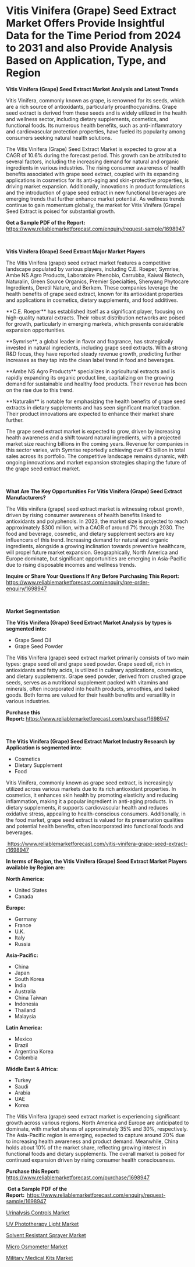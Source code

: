 <p><h1>Vitis Vinifera (Grape) Seed Extract Market Offers Provide Insightful Data for the Time Period from 2024 to 2031 and also Provide Analysis Based on Application, Type, and Region</h1></p><p><strong>Vitis Vinifera (Grape) Seed Extract Market Analysis and Latest Trends</strong></p>
<p><p>Vitis Vinifera, commonly known as grape, is renowned for its seeds, which are a rich source of antioxidants, particularly proanthocyanidins. Grape seed extract is derived from these seeds and is widely utilized in the health and wellness sector, including dietary supplements, cosmetics, and functional foods. Its numerous health benefits, such as anti-inflammatory and cardiovascular protection properties, have fueled its popularity among consumers seeking natural health solutions.</p><p>The Vitis Vinifera (Grape) Seed Extract Market is expected to grow at a CAGR of 10.6% during the forecast period. This growth can be attributed to several factors, including the increasing demand for natural and organic ingredients in various industries. The rising consumer awareness of health benefits associated with grape seed extract, coupled with its expanding applications in cosmetics for its anti-aging and skin-protective properties, is driving market expansion. Additionally, innovations in product formulations and the introduction of grape seed extract in new functional beverages are emerging trends that further enhance market potential. As wellness trends continue to gain momentum globally, the market for Vitis Vinifera (Grape) Seed Extract is poised for substantial growth.</p></p>
<p><strong>Get a Sample PDF of the Report:&nbsp;</strong> <a href="https://www.reliablemarketforecast.com/enquiry/request-sample/1698947?utm_campaign=1767&utm_medium=2&utm_source=Github&utm_content=ia&utm_term=20102024&utm_id=vitis-vinifera-grape-seed-extract">https://www.reliablemarketforecast.com/enquiry/request-sample/1698947</a></p>
<p>&nbsp;</p>
<p><strong>Vitis Vinifera (Grape) Seed Extract Major Market Players</strong></p>
<p><p>The Vitis Vinifera (grape) seed extract market features a competitive landscape populated by various players, including C.E. Roeper, Symrise, Ambe NS Agro Products, Laboratoire Phenobio, Carrubba, Kaiwal Biotech, Naturalin, Green Source Organics, Premier Specialties, Shenyang Phytocare Ingredients, Deretil Nature, and Berkem. These companies leverage the health benefits of grape seed extract, known for its antioxidant properties and applications in cosmetics, dietary supplements, and food additives.</p><p>**C.E. Roeper** has established itself as a significant player, focusing on high-quality natural extracts. Their robust distribution networks are poised for growth, particularly in emerging markets, which presents considerable expansion opportunities.</p><p>**Symrise**, a global leader in flavor and fragrance, has strategically invested in natural ingredients, including grape seed extracts. With a strong R&D focus, they have reported steady revenue growth, predicting further increases as they tap into the clean label trend in food and beverages.</p><p>**Ambe NS Agro Products** specializes in agricultural extracts and is rapidly expanding its organic product line, capitalizing on the growing demand for sustainable and healthy food products. Their revenue has been on the rise due to this trend.</p><p>**Naturalin** is notable for emphasizing the health benefits of grape seed extracts in dietary supplements and has seen significant market traction. Their product innovations are expected to enhance their market share further.</p><p>The grape seed extract market is expected to grow, driven by increasing health awareness and a shift toward natural ingredients, with a projected market size reaching billions in the coming years. Revenue for companies in this sector varies, with Symrise reportedly achieving over €3 billion in total sales across its portfolio. The competitive landscape remains dynamic, with ongoing innovations and market expansion strategies shaping the future of the grape seed extract market.</p></p>
<p>&nbsp;</p>
<p><strong>What Are The Key Opportunities For Vitis Vinifera (Grape) Seed Extract Manufacturers?</strong></p>
<p><p>The Vitis vinifera (grape) seed extract market is witnessing robust growth, driven by rising consumer awareness of health benefits linked to antioxidants and polyphenols. In 2023, the market size is projected to reach approximately $300 million, with a CAGR of around 7% through 2030. The food and beverage, cosmetic, and dietary supplement sectors are key influencers of this trend. Increasing demand for natural and organic ingredients, alongside a growing inclination towards preventive healthcare, will propel future market expansion. Geographically, North America and Europe dominate, but significant opportunities are emerging in Asia-Pacific due to rising disposable incomes and wellness trends.</p></p>
<p><strong>Inquire or Share Your Questions If Any Before Purchasing This Report:</strong> <a href="https://www.reliablemarketforecast.com/enquiry/pre-order-enquiry/1698947?utm_campaign=1767&utm_medium=2&utm_source=Github&utm_content=ia&utm_term=20102024&utm_id=vitis-vinifera-grape-seed-extract">https://www.reliablemarketforecast.com/enquiry/pre-order-enquiry/1698947</a></p>
<p>&nbsp;</p>
<p><strong>Market Segmentation</strong></p>
<p><strong>The Vitis Vinifera (Grape) Seed Extract Market Analysis by types is segmented into:</strong></p>
<p><ul><li>Grape Seed Oil</li><li>Grape Seed Powder</li></ul></p>
<p><p>The Vitis Vinifera (grape) seed extract market primarily consists of two main types: grape seed oil and grape seed powder. Grape seed oil, rich in antioxidants and fatty acids, is utilized in culinary applications, cosmetics, and dietary supplements. Grape seed powder, derived from crushed grape seeds, serves as a nutritional supplement packed with vitamins and minerals, often incorporated into health products, smoothies, and baked goods. Both forms are valued for their health benefits and versatility in various industries.</p></p>
<p><strong>Purchase this Report:&nbsp;</strong><a href="https://www.reliablemarketforecast.com/purchase/1698947?utm_campaign=1767&utm_medium=2&utm_source=Github&utm_content=ia&utm_term=20102024&utm_id=vitis-vinifera-grape-seed-extract">https://www.reliablemarketforecast.com/purchase/1698947</a></p>
<p>&nbsp;</p>
<p><strong>The Vitis Vinifera (Grape) Seed Extract Market Industry Research by Application is segmented into:</strong></p>
<p><ul><li>Cosmetics</li><li>Dietary Supplement</li><li>Food</li></ul></p>
<p><p>Vitis Vinifera, commonly known as grape seed extract, is increasingly utilized across various markets due to its rich antioxidant properties. In cosmetics, it enhances skin health by promoting elasticity and reducing inflammation, making it a popular ingredient in anti-aging products. In dietary supplements, it supports cardiovascular health and reduces oxidative stress, appealing to health-conscious consumers. Additionally, in the food market, grape seed extract is valued for its preservation qualities and potential health benefits, often incorporated into functional foods and beverages.</p></p>
<p><a href="https://www.reliablemarketforecast.com/vitis-vinifera-grape-seed-extract-r1698947?utm_campaign=1767&utm_medium=2&utm_source=Github&utm_content=ia&utm_term=20102024&utm_id=vitis-vinifera-grape-seed-extract">&nbsp;https://www.reliablemarketforecast.com/vitis-vinifera-grape-seed-extract-r1698947</a></p>
<p><strong>In terms of Region, the Vitis Vinifera (Grape) Seed Extract Market Players available by Region are:</strong></p>
<p>
    <p> <strong> North America: </strong>
        <ul>
            <li>United States</li>
            <li>Canada</li>
        </ul>
        </p> 
    <p> <strong> Europe: </strong>
        <ul>
            <li>Germany</li>
            <li>France</li>
            <li>U.K.</li>
            <li>Italy</li>
            <li>Russia</li>
        </ul>
        </p> 
    <p> <strong> Asia-Pacific: </strong>
        <ul>
            <li>China</li>
            <li>Japan</li>
            <li>South Korea</li>
            <li>India</li>
            <li>Australia</li>
            <li>China Taiwan</li>
            <li>Indonesia</li>
            <li>Thailand</li>
            <li>Malaysia</li>
        </ul>
        </p> 
    <p> <strong> Latin America: </strong>
        <ul>
            <li>Mexico</li>
            <li>Brazil</li>
            <li>Argentina Korea</li>
            <li>Colombia</li>
        </ul>
        </p> 
    <p> <strong> Middle East & Africa: </strong>
        <ul>
            <li>Turkey</li>
            <li>Saudi</li>
            <li>Arabia</li>
            <li>UAE</li>
            <li>Korea</li>
        </ul>
    </p>
    </p>
<p><p>The Vitis Vinifera (grape) seed extract market is experiencing significant growth across various regions. North America and Europe are anticipated to dominate, with market shares of approximately 35% and 30%, respectively. The Asia-Pacific region is emerging, expected to capture around 20% due to increasing health awareness and product demand. Meanwhile, China holds about 10% of the market share, reflecting growing interest in functional foods and dietary supplements. The overall market is poised for continued expansion driven by rising consumer health consciousness.</p></p>
<p><strong>Purchase this Report: </strong><a href="https://www.reliablemarketforecast.com/purchase/1698947?utm_campaign=1767&utm_medium=2&utm_source=Github&utm_content=ia&utm_term=20102024&utm_id=vitis-vinifera-grape-seed-extract">https://www.reliablemarketforecast.com/purchase/1698947</a></p>
<p>&nbsp;<strong>Get a Sample PDF of the Report:&nbsp;&nbsp;</strong><a href="https://www.reliablemarketforecast.com/enquiry/request-sample/1698947?utm_campaign=1767&utm_medium=2&utm_source=Github&utm_content=ia&utm_term=20102024&utm_id=vitis-vinifera-grape-seed-extract">https://www.reliablemarketforecast.com/enquiry/request-sample/1698947</a></p>
<p><strong></strong></p>
<p><p><a href="https://www.linkedin.com/pulse/urinalysis-controls-mosaic-piecing-together-global-market-2fgke?utm_campaign=1767&utm_medium=2&utm_source=Github&utm_content=ia&utm_term=20102024&utm_id=vitis-vinifera-grape-seed-extract">Urinalysis Controls Market</a></p><p><a href="https://www.linkedin.com/pulse/uv-phototherapy-light-market-growth-segmentation-regional-bkyee?utm_campaign=1767&utm_medium=2&utm_source=Github&utm_content=ia&utm_term=20102024&utm_id=vitis-vinifera-grape-seed-extract">UV Phototherapy Light Market</a></p><p><a href="https://issuu.com/reportprime-2/docs/solvent-resistant-sprayer-market-si_25c62405b633ec?utm_campaign=1767&utm_medium=2&utm_source=Github&utm_content=ia&utm_term=20102024&utm_id=vitis-vinifera-grape-seed-extract">Solvent Resistant Sprayer Market</a></p><p><a href="https://issuu.com/reportprime-2/docs/micro-osmometer-market-size-2030.pp_9195ed33172dae?utm_campaign=1767&utm_medium=2&utm_source=Github&utm_content=ia&utm_term=20102024&utm_id=vitis-vinifera-grape-seed-extract">Micro Osmometer Market</a></p><p><a href="https://www.linkedin.com/pulse/strategic-roadmap-success-global-military-medical-kits-market-eqipe?utm_campaign=1767&utm_medium=2&utm_source=Github&utm_content=ia&utm_term=20102024&utm_id=vitis-vinifera-grape-seed-extract">Military Medical Kits Market</a></p></p>